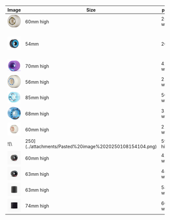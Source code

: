 
| Image                                                      | Size                                                     | patch     | Brand          | Name                             | Durometer | width  |      |
| ---------------------------------------------------------- | -------------------------------------------------------- | --------- | -------------- | -------------------------------- | --------- | ------ | ---- |
| ![250](../attachments/Pasted%20image%2020250112162858.png) | 60mm high                                                | 25 wide   | Powell Peralta | Dragon Formula                   | 88a       | 40     |      |
| ![250](../attachments/spitfire.png)                        | 54mm                                                     | 20.2      | Spitfire       | Formula Four Conical OG Fireball | 99a       | 32.2   |      |
| ![250](../attachments/Pasted%20image%2020250108152812.png) | 70mm high                                                | 42 wide   | Orangatang     | Stimulus                         | 83a       | ??mm   |      |
| ![250](../attachments/Pasted%20image%2020250108153417.png) | 56mm high                                                | 21 wide   | Powell Peralta | Nano Cubics                      | 97a       | 37mm   |      |
| ![250](../attachments/Pasted%20image%2020250108162102.png) | 85mm high                                                | 50 wide   | Seismic        | Speed Vents                      | 75a       | 52mm   |      |
| ![250](../attachments/Pasted%20image%2020250108153747.png) | 68mm high                                                | 31 wide   | Seismic        | Tantrums                         | 81a       | 43mm   |      |
| ![250](../attachments/Pasted%20image%2020250108161117.png) | 60mm high                                                | 21.5 wide | Powell Peralta | Nano Cubics                      | 93a       | 38mm   |      |
| ![\\                                                       | 250](../attachments/Pasted%20image%2020250108154104.png) | 59mm high | 36 wide        | Powell Peralta                   | G-slides  | 85a    | 44mm |
| ![250](../attachments/Pasted%20image%2020250108154950.png) | 60mm high                                                | 42 wide   | Landyachtz     | Chubby Hawgs                     | 78a       | 45mm   |      |
| ![250](../attachments/Pasted%20image%2020250108154934.png) | 63mm high                                                | 48 wide   | Landyachtz     | Fatty Hawgs                      | 78a       | 54mm   |      |
| ![250](../attachments/Pasted%20image%2020250108160127.png) | 63mm high                                                | 58 wide   | Landyachtz     | Doozies                          | 78a       | 64mm   |      |
| ![250](../attachments/Pasted%20image%2020250108160502.png) | 74mm high                                                | 66.5 wide | Landyachtz     | Plow King GT                     | 76a       | 66.5mm |      |
  